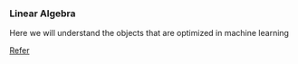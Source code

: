 ### Linear Algebra

Here we will understand the objects that are optimized in machine learning


[Refer](https://www.youtube.com/watch?v=nG_zOJCvmzw&list=PL5VO4MoudfRpnGL7TH7RPfEZ-ey3NFafv)